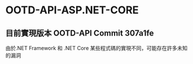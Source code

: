# OOTD-API-ASP.NET-CORE

## 目前實現版本 OOTD-API Commit 307a1fe

由於.NET Framework 和 .NET Core 某些程式碼的實現不同，可能存在許多未知的漏洞
